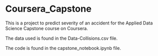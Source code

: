 # Coursera_Capstone
This is a project to predict severity of an accident for the Applied Data Science Capstone course on Coursera.

The data used is found in the Data-Collisions.csv file.

The code is found in the capstone_notebook.ipynb file.
